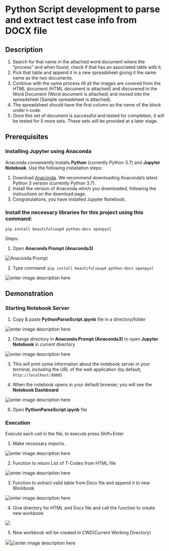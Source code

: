 # Python Script development to parse and extract test case info from DOCX file
## Description
1. Search for that name in the attached word document where the “process” and when found, check if that has an associated table with it.
2. Pick that table and append it in a new spreadsheet giving it the same name as the two documents.
3. Continue with the same process till all the images are covered from the HTML document (HTML document is attached) and discovered in the Word Document (Word document is attached) and moved into the spreadsheet (Sample spreadsheet is attached). 
4. The spreadsheet should have the first column as the name of the block under t-code.
5. Once this set of document is successful and tested for completion, it will be tested for 5 more sets. These sets will be provided at a later stage.

## Prerequisites
### Installing Jupyter using Anaconda
Anaconda conveniently installs **Python** (currently Python 3.7) and **Jupyter Notebook**.
Use the following installation steps:

1.  Download [Anaconda](https://www.anaconda.com/download). We recommend downloading Anaconda’s latest Python 3 version (currently Python 3.7).
2.  Install the version of Anaconda which you downloaded, following the instructions on the download page.
3.  Congratulations, you have installed Jupyter Notebook. 

### Install the necessary libraries for this project using this command:
    pip install beautifulsoup4 python-docx openpyxl
Steps:
1. Open  **Anaconda Prompt (Anaconda3)**

![Anaconda Prompt](https://lh3.googleusercontent.com/XahuY708yONPnaU0sSWLuPT8LLT9krQZMmgJ-vrkDqRvPvgPjz_S7GbgwUsnlY6HoTxajkJeVFEp_QfIb6NMajDRtYdzEsdBMC9Pp6tvwYq6nIBhgvs8a0v6rdI5m_T-3EexBtzw5jiFz7HQ22Rp5nIJov62vwvhOrYxhByGV0oLBRLa8UZiOoBC3MtRKlSPkZ2O4s3JA3MZnNxVotTxvz3ibP3wQDa9CFDXe_j78KUMP5wov7zCoDeU7M24zQeX4VAVD1lO5-XT9HJlu2xu5_ZUM3HbFw986CNzgEe3x6kW8zyCp1le-s4kQBW_Evatp3aQQXnkV9wyHgsUGB781XTaRE3GgvybFqNqA_YvT6cGDfE414KhEE9az4ncgO3OYUesK9FEr4L-9ZnVcBEt9A2XZwjAnoxfMLtnJo6tK93gHlmomFyyeHBhrJMR2qlKZyHL3imRAgaP7D-tTcm2oCNA5Lhr4gLdp_32mqbfLreRckv7UC8urORnq2gDDcC5yhfw2U07e4q5lpB9XSB7eQoojfLWvZG8Ftnb_ebq9EYWuU9QEr6f0cnBGaDySSvW-Oj3_gvISMv2XkBcuioN6vFaI1Iu8hHbEd5ugHBBJbE-nR2soCJtwe-jbfqSlKbWmCGM6avldlf1TEpnLLMa3e3xzdMywCRErhU8yUEaW1tiZZO-nag09qbnhk22=w322-h257-no)

2. Type command: `pip install beautifulsoup4 python-docx openpyxl`

![enter image description here](https://lh3.googleusercontent.com/MvxHNJJg4E1hfk6a2S16tvEINarxIEA2pnLvOQpfuqoFgEvbY28mCRRWRZOW_9EW9svDeulq0tUapAb9IXXf2nocyxEWVo78O2Jb9x2pJmV4RGVZJ2wRX0ktdxfHtIaFI0daunpxf9BQFmqK3_nEvM_AYQkHaQi2eg-IqKvBkJyJWZtciPu-Bn4dknJadO0YGOMzOmADxOrSe9CxE4B724MUw6Wutq7HQ-QzMrdXtpf1mHs6wLrQ-M4-H3iOMiKdHiCuWZsI_mpvDZATYAHr4-biV-_zr5SkCGiNBMJQRWupaJAlEKkUgTv3-3njCW2G6F0TMr5kR4QPAJTiclARE4bZucWa4vjT61fSUYtWhGbwozLDFUL5gt49RmFprABhdbhg_ahefFC9RovnCavgY1f3GJrHstykhK8M0iJXGKWo5dc76Of14xNXF2p7lOWxnBb1zVy-VK_c_GpSLiTL0mtI1aP-h3xAqh0XMICYlR3gxXGW1kJl58YpdlGBPv9pRb-Yx-5A4PTpxSMLC3256wZL4vqwM4FPzzCvINItfUlYZK7-b7Br1Iz2Pyo_5TVrUY8wOCww-cHGcV4bxI8_qiMRXFGSES3lziBNWBB9Ugf8jXbhfvbyvRZGVy5HNgWM6mxHW9sPScnxEIlqb1rwJ9hCP_sCVFNPMP7FK6vOuk2HVGxL1Yg0LxfUHhxT=w600-h112-no)

## Demonstration

### Starting Notebook Server
1. Copy & paste **PythonParseScript.ipynb** file in a directory/folder

![enter image description here](https://lh3.googleusercontent.com/VJwnIVIvsYz9-Or7p_IgaTV-mOdUH83jtVLzl6y-cbdYKnQvNJFtHwhiSzl89kMjdCGC5T0C37Ydx3N_9u7QcsazRLMmTwevVGyaBRv5j9LXVmw3Wif0hb4dWVtXQruVJ9mVgZPYs6R3qXuTnc7mpN5y4BVTI6yYssmoJ7GsdoAzL7KMXb27w_RxA7ODDpo79KK0pfpzeydc38CuQqWTJlWz_l2GrYh5i-fTTG8urFK4xsk-IODIZsihCXYZss0YFdLA8BFlV_EaG09ixnR_6z9y9ab6vc-5VVV2e1MIUSZiD5QjDj-g6dW7I82p0Mly_OyNEskRpIcBqY3DSkpFnlllg5GVHUEWnqZYy9SBiwPZPuM73LN9mMJ4Nw_aD7dEXcMTTkgERQ4_MGCbO8DvmaWgStlcPzoE4elSkYHn-ltvAKhr-dn2byu1ob8PGsbSJOeCf7GZkMSDHB8IMoMEG9yr-X3IAF2xhmggRuI3gGBmZNP-S5-3Gnb0ityOHFChd0JJWyc13s3vBdhYDQdV3YMQ_m8ya4NLXpLuBdGgsaKY4ZqjYCJv-oF6p7zeVMjuZTbPIPNpvXDAZOTEd9NQBRCQySzj5OICgVDfrJf1eMvLq0yGAwJej6ehnXzuvPds1FVD-dJalAwej44VvORJ95a02meTwo6g-ImYlW8PiuXScPypVjH70Vatae7o=w797-h114-no)

2. Change directory in **Anaconda Prompt (Anaconda3)** to open **Jupyter Notebook** in current directory

![enter image description here](https://lh3.googleusercontent.com/IkC8V-ypEir1Qulf9BUPb1wIxlBN7t-M4a8wQXe5d9ly0gz_JhgSH86j9-O2gK5XE_dKiXkCqV5HjqJhTKl4Cz8rrLOWinywCFPFNgurRa_r9JQ9sxEbqfd2oGn6dlb4K9u_CcZE5W-7TjT77kmrQZPrrYnIaDS6k1a_10XGYpZc6rEIvzHcThWaTcg7QxoUegEjgquTniwR_1nSEQZBY8OD6ZsOOMo7wqW8qsoJUnjBKsze6qmuAvQQ3Ru83eCUDQ8fGoQYJ4lEG8nAJq0UVThMfg3EOtoBSNGKZR-6ehASdEq7PuECm0cp6UxTUMy4ywLToGd9_2sOsPTCGy-Fb3T35boNrN_BZcUSQC6rUPn_C1JlHi_euKRttxi2W-1EnqXiGIWmJ_TISqPKsZ9hos-5bv51Lo2sMP3KOTUq5Cor0iDbSEGEYsnI2X11mL8Sq_K74bGxKxynTjNMJrsfmvN2jFvdCGspKTLFm5HzMRIvvJFWx21t_j6usHD02hEbEMzLsWvnzajAoCEj8iQmlkDhDUD41TaSOuHGY90eKauHj5u65azcC-Syn1yqgMe94199pnsXMSFbxz0Fkr4X7TZ-v4DWlQsrfcBi3BzKlyXGmPlzwkR7S9MtGtKaxhd7j8TCkdxSFVBu3tQ8WEuV8xWAd8rkL_hW8hF_Dv27N985rj1F7GLM8qFoy9ii=w978-h159-no)

3.  This will print some information about the notebook server in your terminal, including the URL of the web application (by default, `http://localhost:8888`)

4. When the notebook opens in your default browser, you will see the **Notebook Dashboard** 

![enter image description here](https://lh3.googleusercontent.com/5HDH9xnhAL8rqqAQnvaSHqmAg00ygEkAotQO0UDXYVJL9nRWs2HxKiQh1IHfO9wE2Nmutk45-dUXtL_UtWWTmgBLTbALQmcX9wnnoJb7ZV-tGJ79-WhccCZWPWQYTVor7pZjqX8817VZIPr7jvcJk3wUcONxr05z-U80P3FhMbiS_8k4DIUxmRqO8bbnj4EbWKkmV3sCKVcWroSsVlYg0PKjdK6nbuwlwAmRS1jca--5hngtz_it3IiEJMXHaqEs1ExT7zuThYeZeJoCQks7C9t061bAbRO80ixRgWYn09kOkPoy8vtQr48TKchvUKS_o_32rZ5OGsZ4OKEE7sYQTjk3-DbkhkHlO1j8fup_Tx28aV9ulKka_fKArDxQlh4RLDEyWUjTix0PbokKPFxZFMK6CO1K3hJiZv7IGd4gO1KZyR1-fqmz6Iiiqs6X6rB4vkXxc7sBWqWlf2hkmh2SrLTkxVTf610DqKBBDyfMM1tjaITr1sgsWym7hJI92bxIYOYDoffdDNAY8koj8l1L2Ae-1-9p1q86di0iWTIsYWvrQF7qnZBnR4fXMDvww2jfJq-NKQerDaAxNdWcLsC2FHO0ncXSrjLhDqCvBmFzhRkw2rW4yEUBhK5DDi_lKxCnLqpgIqcDcBB3z8tKlLk4Exf0UqysCGPBQgrP5qSZwZDT7W0TOgttBOvnw7RH=w517-h318-no)

6. Open **PythonParseScript.ipynb** file

### Execution
Execute each cell in the file, to execute press Shift+Enter
1. Make necessary imports.

![enter image description here](https://lh3.googleusercontent.com/onTkpzkT_nbMq2aUvC_W3yxk0yWZ1Awvd-mTapvdm12AqhznIfgV67dmh0qbnV8CgFFS85tSMLcvciROojFtYcJCSB1jtHJ3EqSmaJVVu8gaN_sLM57QLsFgzGka6BmDYf9LSllx2TshfIFto3nUTJNF6ZMLd1-lDrE4DsEekqixqAj0guesbfmjQXuJjtbSUjy5hZPnxBf01vFwXbTyYGJterU35n2waXydjsOR6Zc9BBdN1v6Sht8oc8hfr752ncPB8TggYYDlp0qW8Tsk5JhmIuFR21vhTYd2a8o3QIo1EkeTYvSv6kbSI-LgtYX52pNYo7QZ-vBdcu2mwaDGbVS3zQce24w_srOAjDwGGUoyQW5yfQyBZwA-D7WP_WBIQbE6ZR95BD86gls-JxfZMA-zYZMOxlL1UcZLBZvVVlr_ea7tjYmdBkEtURlb7LeaO-sEq-suE-iybQwF9UciFMwXIlwno6q05CUh9lXodgY3JKUVtmyJiYFqWdf5orlxrnM6hD-2C5HqVsDMzearjPaqpfu-gs37UUEnUTkWWEvQtG8GS1QGVMke0pd-W-A4IoqZKHwtW-eaKiXL_z3tii-c2KLpukokjOZ8gx2az5v3xmi3zzayYd4Cl-TC3iUSZesBbWGmzPoVqSWH1naFcxWtgUEa89c3HvYyAaLMRYT2mPzvD9ameBxMwImU=w626-h312-no)

2. Function to return List of T-Codes from HTML file

![enter image description here](https://lh3.googleusercontent.com/GydBjDmnIKgoKch1vSuFmdrCMM5JN_Rg_iJ8TWcAgSOBL7xwGnm8uqeZfvUxdeOO5e9UAlzNE_rrt0FZK9fiyu-KGvj-sqcHtkbLFknkXkdbDGQhOKtm1G-0RKWIGF9qZkybF6_-mzd5Zmf4BrhxREmN3LIuCt5iuBaSZcci1Nz_v210wmes09rpCbIw-95qWooRz6YZvLc6PIHZo6HX83GHaBxHZESr__WVW3pbAcqkB5plUI2DG0MV5n4d0zPPkIjmOcxXAz0w9ilfQy9Tkux7aYaBWaTfbQuPqxR-AyloMY24SfUTLbDx4lFClIF-pT7OUUjPB7GPxLTBGkVi1pwfeHLlkKMZHnUfStXHHj_jXUtI5MMPNu3stmeW7jXUZVfq5qOMgmmbFl7zP54tSpE4C2dpGnk6EE333sZ6IHy1xqKdN0jJ1tmIkrmV61KFeCDGtc6E43XHicNPmdgbNsFvcb1igE6O--c1FMgAgrvh3GZ0csi45O6Bf79qWMLdEoFRPZJAAvgidWsy45Rsinzz5NopvpeU-j_PECbhcL87mBSm-LGAIHF5cwAFBX73FTq0GX9w0dL5ZYPUGLYXOnZWxdeuU-JuIO5HK794ORy-PFJ3PHiEIrHdsnR_0BAA8Qc9sX7ixKAsgrJ2mIjC5c6yUpiBBjN91ruPHz6mmmBEd26Zph3Yq-SEh91U=w677-h275-no)

3. Function to extract valid table from Docx file and append it to new Workbook

![enter image description here](https://lh3.googleusercontent.com/W_4IJSyCCR4S0PUvWZPklJmLnoePWn-GYKp4f1xsyNVNUJDzXcjbFLnqJNUFEgd1uP0FlJRuuDLgEzCH3OPEiMYUtcEh7KN-O57ZwJIgB0ojkG2NtLOj39ETZeBuMgAQfiEco1KL8NaW-W4zwpAkvOUbLYQo7lwTtQpnhsXoscj0uMdliMc1Rp1mOBi84G4ypla5YrNbUD6z3d7yhi2eDjAyd9PqEojHl-wYIeacu3zSj3E_zSc1f0yAk8ZPTAajw0u8Lhbd7jJhYKyhWE1HY-gyyQMXoxr29D-FB1gyqXNYqlKEAMsvHhyFSa2Vzofi8lJIzzAC6sxhawSnrExddPRoCHk95qkjs9sHY7H7mjOYsiQJF5zy5gWjTZ5gdIeK7l3rX3FC8c97cAAKfbpAXqLRx4NVqx5kAcleklxEtCgVdKWOuNTajnsXVbJQ_2CUtoUJdNQxcWffRWYiE_NGpELQNFVy5_zY5ZFt2kEU5PDwv1IA8WY95_bjKzWRFW4qoCQBtutWo8btEBAdMTp7noyL8MfbU1AL6SD2Voz_YsA-1q8xHTKtgj-P_5bU7q1Sr8Yd8cZGlYxdUeChfCyTTqEaGAVYFWVLFX2krO60_n568spfDQSe7DVvLlVKtEYd_3CJhQa-cZHEzHpfSiko0ihexEQIerYiNWTDGZNkVK6REoqsA3xVKDWIMeHA=w1011-h444-no)

4. Give directory for HTML and Docx file and call the function to create new workbook

![](https://lh3.googleusercontent.com/p7zydqdKRarpx0qjNOsqjOCb7zsphL8YloyQYShhUuxmoG2jTYjFU13FC9T61NWHd8EEu4whAB7GUz9Z4ljF8a-EHJa1BotV-jsKkJL7blBVSPZ6midD9q6XvLzo3iIrNYfmrzoV2NeIeowTgfPD-CnD0h4J2DlCMab1c7Q2GMq-k86Iqsgnd7VEExi3fWnNEwZV1AqVDiI5PnsD73vrRG1zY41Fa6RPYuvWz9MneNnZ6igcaJ9HqyE5Pz6iGWDp4Q1Kq_vr5bWtb9YQI-5-_JCxkcvLnEwRtgwY7tSGrQn0Dl59dxqTHqy2jHiO8DqxoQwl3CvkxCj9ZeCWvcBzh1Lw0g7sk6H9H0WqzDnXm6aI7Yo7duVRNZcLKrf61EGnBHB4pfOmFh60ItOe57XSQzDs6uWUMHaQZyz-meHrJuoB8r95UuCjcuoQCgsaMAN8wsDuIuLKcjUaMcradMhGfxK7rQQ-BMYJgNcDbYmMfQW3jW70gNCv09F-fY-4kQwK6VxeNcLyDR4zJXqtPAPv-BAGBI3s7lqy6QnpJvpg8jxgQl53g2kOBiCaIl6yguUkPsBcQJWBKF1EJ921epVwpm6fhyDg4NY5e8Ms40iuIlKDtcoSsTIgiSNS-GCjbQWMyLgtge7xJgmDxVRJ6-ilZumCwgwoCYly4kNPh-qLpAdoVb46JNgkM8oKrmLf=w1141-h475-no)

5. New workbook will be created in CWD(Current Working Directory)

![](https://lh3.googleusercontent.com/v8sI15Ma9PnM1E4oFHEQnA4EtCMdHn9l2pXVpOVV5ZWM1ydl4_gRrW64zsfVajqibcQviFHgE69mFgJsQ3moSM4Nq6iYNzUfkHOsuguOwrPeob80F3N78pkXeF8Mkoi73Kp-oMOViMRBrmh6vPbSnVvJJU17nSRhoz8mOn7r9t8KDUzYDcwc8j1xBtC7-9S045t6kiH8nVAodWMDBGMWRYpfSSpy0n_uDhSCwvkq7sWYzRe8jG2jzNpeusLuXHlZBj4nRbvd3kaoxJUeDTl5GsvRqx_wM0wwkZL10_WZ6QgVCQKweedujmKQWDiN_slwa0R3PXp3x8WoA_ndZmmhwGAEyK7pFnFAc8iTn5VbVBMylsWkU_sp7Pzs0pKnX1Gpz9liy3BQX0kzfZ0KJymy2CoXZWN8LPlvx3ezQlgZs7CJY6JnFZgeK004gF6LXo_q8uzsWYYeeC8VMyuFI59xkBZq0aNmFNNnuFOH8qcpjYARnnF0SU4R5vzM1EqLpldRVixHO20IzeMIp34rOAY2cKLfxZxkqmFdsIJUL9Chg_LaM2Nk9RSJCB9Z_wlbjabsoKsEoXTLx_hoo18f13BeQKjoqZTW747hPM1w1P2LOcs5UVCS58zW7ai-nRKwrTl1XEHcLlqo8BP2JpFfRs2p7WikbEWEuH3qzaEGBzD83CefELg9kusUs4yO0EiN=w728-h109-no)![enter image description here](https://lh3.googleusercontent.com/NDGg3NCwqktA3HmLO-6jQe3FJDF7Tzii8xwHiRiS7Zue3sDHeHsV-F-Fh6Dwfws7QP53cU_3t_dANzsxNPTGvv01Ez6Z3_ZtbH25Oohc3kN0LmcPdfvbuZ2w5Nm3QQacCix4tOl6hB432oVLVy9JQYW_efVJ7IyAzPfoz6GCFxFYRXcAxoXAVo7HR4_tTxIK6XfGhVEGzQXaOQzLrPFxL1iQG1pOPDKhilsBDhxnBmo5y8XpS5I36gL3bJ83zm4daoTuCOqSPCuZqiV161RiX2ckma3EMCUytj18gyIEvaTXfBeOeB4L7IvWGwVM22iIWA4NbBM_cTSvk3yGnUZ5VJ3jbAASZ7P-on-JbogU6_DEUQUlh3bNEn-JM8wNTEYWiAlHbS9WjnfX7u20q8JEmcA7BHL0Rd49nrKQLtTEoKtlT_EXCz9InPyyf--qRwcK0r3V5cOfNtQMDBUbyiL9KubaT3zalfNpcTJIbXGno0vY2Nn9CE5-KoGUtVf9G-oRnPd5C6ywVVZw65ca4k5jDolgsdvOVWa7jdNMU96UmibIQNpOGkPkdT9rl6Jo5JGy-w-KV2-P0iCr60MYk1OiuGDM2gjr01_a1nL5tiw_f3MpWYYQlL4zMR4juGD6twhqca4GKR2YTYzT_osuljTWI3Tr_BYqKwJ6W7A2qZdNMvkjUbUeoWfgovRf3Pgo=w1366-h482-no)
